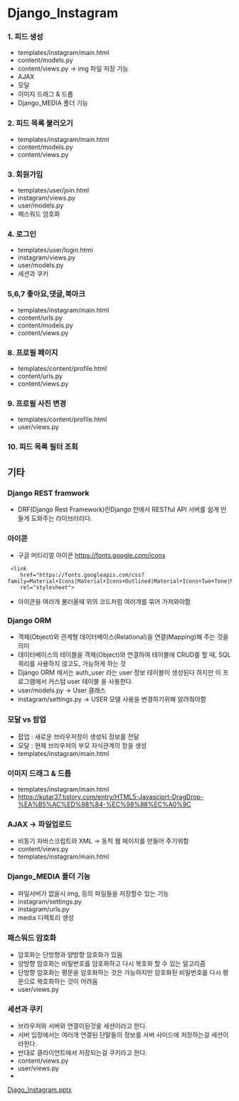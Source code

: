 # Django_Instagram

### 1. 피드 생성
- templates/instagram/main.html
- content/models.py
- content/views.py -> img 파일 저장 기능
- AJAX
- 모달
- 이미지 드래그 & 드롭
- Django_MEDIA 폴더 기능

 ### 2. 피드 목록 불러오기
- templates/instagram/main.html
- content/models.py
- content/views.py


### 3. 회원가입
- templates/user/join.html
- instagram/views.py
- user/models.py
- 패스워드 암호화

### 4. 로그인
- templates/user/login.html
- instagram/views.py
- user/models.py
- 세션과 쿠키

### 5,6,7 좋아요,댓글,북마크
- templates/instagram/main.html
- content/urls.py
- content/models.py
- content/views.py

### 8. 프로필 페이지
- templates/content/profile.html
- content/urls.py
- content/views.py

### 9. 프로필 사진 변경
- templates/content/profile.html
- user/views.py

### 10. 피드 목록 필터 조회


## 기타
### Django REST framwork
 - DRF(Django Rest Framework)란Django 안에서 RESTful API 서버를 쉽게 만들게 도와주는 라이브러리다.

### 아이콘
- 구글 머티리얼 아이콘
https://fonts.google.com/icons
```
 <link
    href="https://fonts.googleapis.com/css?family=Material+Icons|Material+Icons+Outlined|Material+Icons+Two+Tone|Material+Icons+Round|Material+Icons+Sharp"
    rel="stylesheet">
```
- 아이콘을 여러개 불러올때 위의 코드처럼 여러개를 묶어 가져와야함

### Django ORM
- 객체(Object)와 관계형 데이터베이스(Relational)을 연결(Mapping)해 주는 것을 의미
- 데이터베이스의 테이블을 객체(Object)와 연결하여 테이블에 CRUD를 할 때, SQL 쿼리를 사용하지 않고도, 가능하게 하는 것
- Django ORM 에서는 auth_user 라는 user 정보 테이블이 생성된다 하지만 이 프로그램에서 커스텀 user 테이블 을 사용한다.
- user/models.py -> User 클래스
- instagram/settings.py -> USER 모델 사용을 변경하기위해 알려줘야함


### 모달 vs 팝업
- 팝업 : 새로운 브라우저창이 생성되 정보를 전달
- 모달 : 현재 브라우저의 부모 자식관계의 창을 생성
- templates/instagram/main.html

### 이미지 드래그 & 드롭
- templates/instagram/main.html
- https://kutar37.tistory.com/entry/HTML5-Javasciprt-DragDrop-%EA%B5%AC%ED%98%84-%EC%98%88%EC%A0%9C

### AJAX -> 파일업로드
- 비동기 자바스크립트와 XML -> 동적 웹 페이지를 만들어 주기위함
- content/views.py
- templates/instagram/main.html

### Django_MEDIA 폴더 기능
- 파일서버가 없을시 img, 등의 파일들을 저장할수 있는 기능
- instagram/settings.py
- instagram/urls.py
- media 디렉토리 생성

### 패스워드 암호화
- 암호화는 단방향과 양방향 암호화가 있음
- 양방향 암호화는 비밀번호를 암호화하고 다시 복호화 할 수 있는 알고리즘
- 단방향 암호화는 평문을 암호화하는 것은 가능하지만 암호화된 비밀번호를 다시 평문으로 복호화하는 것이 어려움
- user/views.py


### 세션과 쿠키
- 브라우저와 서버와 연결이된것을 세션이라고 한다.
- 서버 입장에서는 여러개 연결된 단말들의 정보를 서버 사이드에 저장하는걸 세션이라한다.
- 반대로 클라이언트에서 저장되는걸 쿠키라고 한다.
- content/views.py
- user/views.py
- 
[Djago_Instagram.pptx](https://github.com/kosaf1996/Django_Instagram/files/8203296/Djago_Instagram.pptx)

